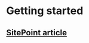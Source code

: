 # Getting started

## [SitePoint article](https://www.sitepoint.com/fusebox-faster-webpack-alternative/)

